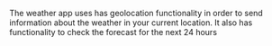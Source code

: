 The weather app uses has geolocation functionality in order to send information about the weather in your current location. It also has functionality to check the forecast for the next 24 hours

